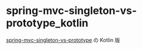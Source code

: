 # spring-mvc-singleton-vs-prototype_kotlin

[spring-mvc-singleton-vs-prototype](https://github.com/temp-impl/spring-mvc-singleton-vs-prototype) の Kotlin 版
